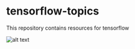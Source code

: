 # tensorflow-topics
This repository contains resources for tensorflow

![alt text](https://github.com/ashutosh3060/tensorflow-topics/repo-images/tf_20.JPG?raw=true)
